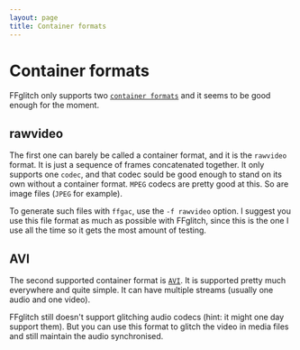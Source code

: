 ```yaml
---
layout: page
title: Container formats
---
```


# Container formats

FFglitch only supports two
[`container formats`](https://en.wikipedia.org/wiki/Container_format)
and it seems to be good enough for the moment.

## rawvideo

The first one can barely be called a container format, and it is the
`rawvideo` format. It is just a sequence of frames concatenated
together. It only supports one `codec`, and that codec sould be good
enough to stand on its own without a container format. `MPEG` codecs
are pretty good at this. So are image files (`JPEG` for example).

To generate such files with `ffgac`, use the `-f rawvideo` option.
I suggest you use this file format as much as possible with FFglitch,
since this is the one I use all the time so it gets the most amount
of testing.

## AVI

The second supported container format is
[`AVI`](https://en.wikipedia.org/wiki/Audio_Video_Interleave).
It is supported pretty much everywhere and quite simple. It can have
multiple streams (usually one audio and one video).

FFglitch still doesn't support glitching audio codecs (hint: it might
one day support them). But you can use this format to glitch the video
in media files and still maintain the audio synchronised.
